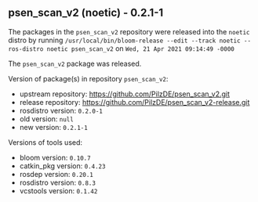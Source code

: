 ## psen_scan_v2 (noetic) - 0.2.1-1

The packages in the `psen_scan_v2` repository were released into the `noetic` distro by running `/usr/local/bin/bloom-release --edit --track noetic --ros-distro noetic psen_scan_v2` on `Wed, 21 Apr 2021 09:14:49 -0000`

The `psen_scan_v2` package was released.

Version of package(s) in repository `psen_scan_v2`:

- upstream repository: https://github.com/PilzDE/psen_scan_v2.git
- release repository: https://github.com/PilzDE/psen_scan_v2-release.git
- rosdistro version: `0.2.0-1`
- old version: `null`
- new version: `0.2.1-1`

Versions of tools used:

- bloom version: `0.10.7`
- catkin_pkg version: `0.4.23`
- rosdep version: `0.20.1`
- rosdistro version: `0.8.3`
- vcstools version: `0.1.42`


